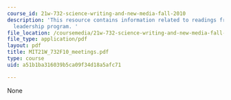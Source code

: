 ```yaml
---
course_id: 21w-732-science-writing-and-new-media-fall-2010
description: 'This resource contains information related to readings from the MIT-Gordon
  leadership program. '
file_location: /coursemedia/21w-732-science-writing-and-new-media-fall-2010/a51b1ba316039b5ca09f34d18a5afc71_MIT21W_732F10_meetings.pdf
file_type: application/pdf
layout: pdf
title: MIT21W_732F10_meetings.pdf
type: course
uid: a51b1ba316039b5ca09f34d18a5afc71

---
```

None
